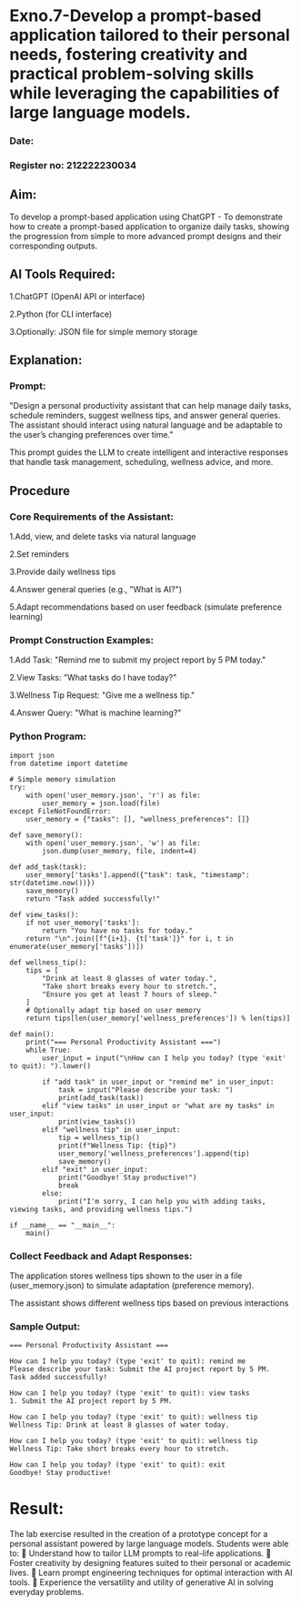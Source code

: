# Exno.7-Develop a prompt-based application tailored to their personal needs, fostering creativity and practical problem-solving skills while leveraging the capabilities of large language models.

### Date:
### Register no: 212222230034

## Aim: 
To develop a prompt-based application using ChatGPT - To demonstrate how to create a prompt-based application to organize daily tasks, showing the progression from simple to more advanced prompt designs and their corresponding outputs.

## AI Tools Required: 

1.ChatGPT (OpenAI API or interface)

2.Python (for CLI interface)

3.Optionally: JSON file for simple memory storage

## Explanation: 
### Prompt:
"Design a personal productivity assistant that can help manage daily tasks, schedule reminders, suggest wellness tips, and answer general queries. The assistant should interact using natural language and be adaptable to the user’s changing preferences over time."

This prompt guides the LLM to create intelligent and interactive responses that handle task management, scheduling, wellness advice, and more.

## Procedure
### Core Requirements of the Assistant:

1.Add, view, and delete tasks via natural language

2.Set reminders

3.Provide daily wellness tips

4.Answer general queries (e.g., "What is AI?")

5.Adapt recommendations based on user feedback (simulate preference learning)

### Prompt Construction Examples:

1.Add Task:
"Remind me to submit my project report by 5 PM today."

2.View Tasks:
"What tasks do I have today?"

3.Wellness Tip Request:
"Give me a wellness tip."

4.Answer Query:
"What is machine learning?"

### Python Program:
```
import json
from datetime import datetime

# Simple memory simulation
try:
    with open('user_memory.json', 'r') as file:
        user_memory = json.load(file)
except FileNotFoundError:
    user_memory = {"tasks": [], "wellness_preferences": []}

def save_memory():
    with open('user_memory.json', 'w') as file:
        json.dump(user_memory, file, indent=4)

def add_task(task):
    user_memory['tasks'].append({"task": task, "timestamp": str(datetime.now())})
    save_memory()
    return "Task added successfully!"

def view_tasks():
    if not user_memory['tasks']:
        return "You have no tasks for today."
    return "\n".join([f"{i+1}. {t['task']}" for i, t in enumerate(user_memory['tasks'])])

def wellness_tip():
    tips = [
        "Drink at least 8 glasses of water today.",
        "Take short breaks every hour to stretch.",
        "Ensure you get at least 7 hours of sleep."
    ]
    # Optionally adapt tip based on user memory
    return tips[len(user_memory['wellness_preferences']) % len(tips)]

def main():
    print("=== Personal Productivity Assistant ===")
    while True:
        user_input = input("\nHow can I help you today? (type 'exit' to quit): ").lower()
        
        if "add task" in user_input or "remind me" in user_input:
            task = input("Please describe your task: ")
            print(add_task(task))
        elif "view tasks" in user_input or "what are my tasks" in user_input:
            print(view_tasks())
        elif "wellness tip" in user_input:
            tip = wellness_tip()
            print(f"Wellness Tip: {tip}")
            user_memory['wellness_preferences'].append(tip)
            save_memory()
        elif "exit" in user_input:
            print("Goodbye! Stay productive!")
            break
        else:
            print("I'm sorry, I can help you with adding tasks, viewing tasks, and providing wellness tips.")

if __name__ == "__main__":
    main()
```

### Collect Feedback and Adapt Responses:

The application stores wellness tips shown to the user in a file (user_memory.json) to simulate adaptation (preference memory).

The assistant shows different wellness tips based on previous interactions

### Sample Output:
```
=== Personal Productivity Assistant ===

How can I help you today? (type 'exit' to quit): remind me
Please describe your task: Submit the AI project report by 5 PM.
Task added successfully!

How can I help you today? (type 'exit' to quit): view tasks
1. Submit the AI project report by 5 PM.

How can I help you today? (type 'exit' to quit): wellness tip
Wellness Tip: Drink at least 8 glasses of water today.

How can I help you today? (type 'exit' to quit): wellness tip
Wellness Tip: Take short breaks every hour to stretch.

How can I help you today? (type 'exit' to quit): exit
Goodbye! Stay productive!
```

# Result: 
The lab exercise resulted in the creation of a prototype concept for a personal assistant powered by large language models. Students were able to:
 Understand how to tailor LLM prompts to real-life applications.
 Foster creativity by designing features suited to their personal or academic lives.
 Learn prompt engineering techniques for optimal interaction with AI tools.
 Experience the versatility and utility of generative AI in solving everyday problems.
